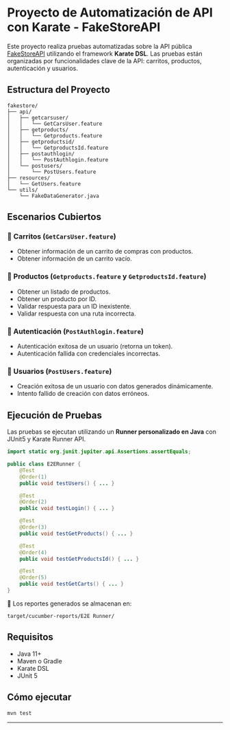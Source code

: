 # Proyecto de Automatización de API con Karate - FakeStoreAPI

Este proyecto realiza pruebas automatizadas sobre la API pública [FakeStoreAPI](https://fakestoreapi.com) utilizando el framework **Karate DSL**. Las pruebas están organizadas por funcionalidades clave de la API: carritos, productos, autenticación y usuarios.

## Estructura del Proyecto

```
fakestore/
├── api/
│   ├── getcarsuser/
│   │   └── GetCarsUser.feature
│   ├── getproducts/
│   │   └── Getproducts.feature
│   ├── getproductsid/
│   │   └── GetproductsId.feature
│   ├── postauthlogin/
│   │   └── PostAuthlogin.feature
│   └── postusers/
│       └── PostUsers.feature
├── resources/
│   └── GetUsers.feature
└── utils/
    └── FakeDataGenerator.java
```

## Escenarios Cubiertos

### 🔹 Carritos (`GetCarsUser.feature`)
- Obtener información de un carrito de compras con productos.
- Obtener información de un carrito vacío.

### 🔹 Productos (`Getproducts.feature` y `GetproductsId.feature`)
- Obtener un listado de productos.
- Obtener un producto por ID.
- Validar respuesta para un ID inexistente.
- Validar respuesta con una ruta incorrecta.

### 🔹 Autenticación (`PostAuthlogin.feature`)
- Autenticación exitosa de un usuario (retorna un token).
- Autenticación fallida con credenciales incorrectas.

### 🔹 Usuarios (`PostUsers.feature`)
- Creación exitosa de un usuario con datos generados dinámicamente.
- Intento fallido de creación con datos erróneos.

## Ejecución de Pruebas

Las pruebas se ejecutan utilizando un **Runner personalizado en Java** con JUnit5 y Karate Runner API.

```java
import static org.junit.jupiter.api.Assertions.assertEquals;

public class E2ERunner {
    @Test
    @Order(1)
    public void testUsers() { ... }

    @Test
    @Order(2)
    public void testLogin() { ... }

    @Test
    @Order(3)
    public void testGetProducts() { ... }

    @Test
    @Order(4)
    public void testGetProductsId() { ... }

    @Test
    @Order(5)
    public void testGetCarts() { ... }
}
```

📂 Los reportes generados se almacenan en:
```
target/cucumber-reports/E2E Runner/
```

## Requisitos

- Java 11+
- Maven o Gradle
- Karate DSL
- JUnit 5

## Cómo ejecutar

```bash
mvn test
```

---